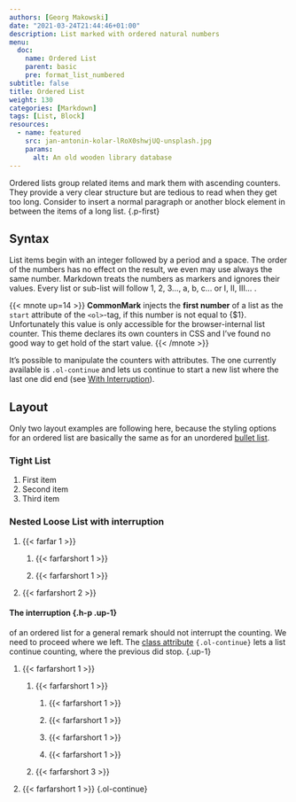 ```yaml
---
authors: [Georg Makowski]
date: "2021-03-24T21:44:46+01:00"
description: List marked with ordered natural numbers
menu:
  doc:
    name: Ordered List
    parent: basic
    pre: format_list_numbered
subtitle: false
title: Ordered List
weight: 130
categories: [Markdown]
tags: [List, Block]
resources:
  - name: featured
    src: jan-antonin-kolar-lRoX0shwjUQ-unsplash.jpg
    params: 
      alt: An old wooden library database
---
```


Ordered lists group related items and mark them with ascending counters. They provide a very clear structure but are tedious to read when they get too long. Consider to insert a normal paragraph or another block element in between the items of a long list.
{.p-first} <!--more-->

## Syntax

List items begin with an integer followed by a period and a space. The order of the numbers has no effect on the result, we even may use always the same number. Markdown treats the numbers as markers and ignores their values. Every list or sub-list will follow 1, 2, 3…, a, b, c… or I, II, III… .

{{< mnote up=14 >}}
**CommonMark** injects the **first number** of a list as the `start` attribute of the `<ol>`-tag, if this number is not equal to {$1}. Unfortunately this value is only accessible for the browser-internal list counter. This theme declares its own counters in CSS and I’ve found no good way to get hold of the start value.
{{< /mnote >}}

It’s possible to manipulate the counters with attributes. The one currently available is `.ol-continue` and lets us continue to start a new list where the last one did end (see [With Interruption](#nested-loose-list-with-interruption)).

## Layout

Only two layout examples are following here, because the styling options for an ordered list are basically the same as for an unordered [bullet list](/doc/basic/bullet-list).

### Tight List

1. First item
2. Second item
3. Third item

### Nested Loose List with interruption 

1. {{< farfar 1 >}}

    1. {{< farfarshort 1 >}}

    2. {{< farfarshort 1 >}}

2. {{< farfarshort 2 >}}

#### The interruption {.h-p .up-1}
of an ordered list for a general remark should not interrupt the counting. We need to proceed where we left. The [class attribute](/doc/attribute/howto) `{.ol-continue}` lets a list continue counting, where the previous did stop.
{.up-1}

1. {{< farfarshort 1 >}}

   1. {{< farfarshort 1 >}}

      1. {{< farfarshort 1 >}}

      2. {{< farfarshort 1 >}}
      3. {{< farfarshort 1 >}}
      4. {{< farfarshort 1 >}}

   2. {{< farfarshort 3 >}}

2. {{< farfarshort 1 >}}
{.ol-continue}

